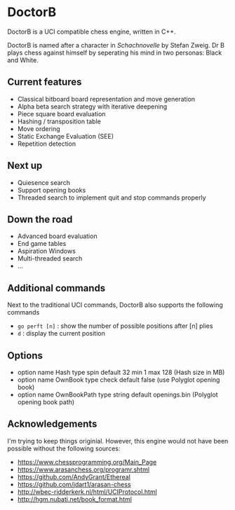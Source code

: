 # DoctorB

DoctorB is a UCI compatible chess engine, written in C++.

DoctorB is named after a character in *Schachnovelle* by Stefan Zweig. Dr B plays chess against himself by seperating his mind in two personas: Black and White.

## Current features
* Classical bitboard board representation and move generation
* Alpha beta search strategy with iterative deepening
* Piece square board evaluation
* Hashing / transposition table
* Move ordering
* Static Exchange Evaluation (SEE)
* Repetition detection

## Next up
* Quiesence search
* Support opening books
* Threaded search to implement quit and stop commands properly

## Down the road
* Advanced board evaluation
* End game tables
* Aspiration Windows
* Multi-threaded search
* ...

## Additional commands
Next to the traditional UCI commands, DoctorB also supports the following commands
* `go perft [n]` : show the number of possible positions after [n] plies
* `d` : display the current position

## Options
* option name Hash type spin default 32 min 1 max 128 (Hash size in MB)
* option name OwnBook type check default false (use Polyglot opening book)
* option name OwnBookPath type string default openings.bin (Polyglot opening book path)

## Acknowledgements
I'm trying to keep things originial. However, this engine would not have been possible without the following sources:
* https://www.chessprogramming.org/Main_Page
* https://www.arasanchess.org/programr.shtml
* https://github.com/AndyGrant/Ethereal
* https://github.com/jdart1/arasan-chess
* http://wbec-ridderkerk.nl/html/UCIProtocol.html
* http://hgm.nubati.net/book_format.html


